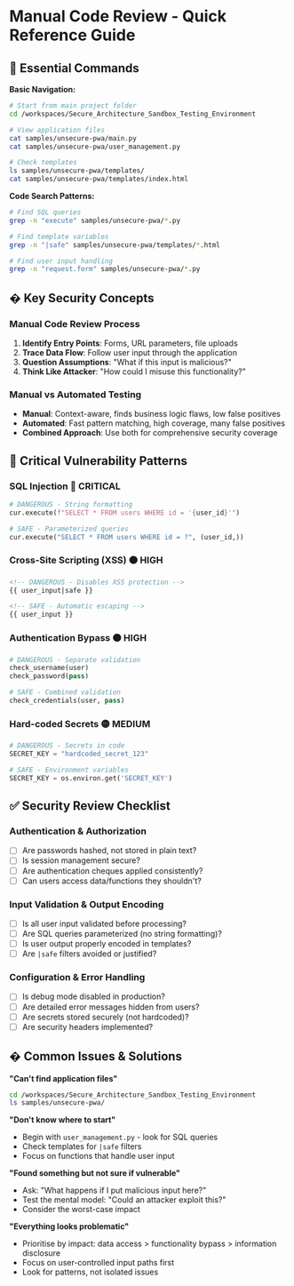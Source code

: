 # Manual Code Review - Quick Reference Guide

## 🔧 Essential Commands

**Basic Navigation:**
```bash
# Start from main project folder
cd /workspaces/Secure_Architecture_Sandbox_Testing_Environment

# View application files
cat samples/unsecure-pwa/main.py
cat samples/unsecure-pwa/user_management.py

# Check templates
ls samples/unsecure-pwa/templates/
cat samples/unsecure-pwa/templates/index.html
```

**Code Search Patterns:**
```bash
# Find SQL queries
grep -n "execute" samples/unsecure-pwa/*.py

# Find template variables
grep -n "|safe" samples/unsecure-pwa/templates/*.html

# Find user input handling
grep -n "request.form" samples/unsecure-pwa/*.py
```

## � Key Security Concepts

### Manual Code Review Process
1. **Identify Entry Points**: Forms, URL parameters, file uploads
2. **Trace Data Flow**: Follow user input through the application  
3. **Question Assumptions**: "What if this input is malicious?"
4. **Think Like Attacker**: "How could I misuse this functionality?"

### Manual vs Automated Testing
- **Manual**: Context-aware, finds business logic flaws, low false positives
- **Automated**: Fast pattern matching, high coverage, many false positives
- **Combined Approach**: Use both for comprehensive security coverage

## 🚨 Critical Vulnerability Patterns

### SQL Injection 🔴 CRITICAL
```python
# DANGEROUS - String formatting
cur.execute(f"SELECT * FROM users WHERE id = '{user_id}'")

# SAFE - Parameterized queries  
cur.execute("SELECT * FROM users WHERE id = ?", (user_id,))
```

### Cross-Site Scripting (XSS) 🟠 HIGH
```html
<!-- DANGEROUS - Disables XSS protection -->
{{ user_input|safe }}

<!-- SAFE - Automatic escaping -->
{{ user_input }}
```

### Authentication Bypass 🟠 HIGH
```python
# DANGEROUS - Separate validation
check_username(user)
check_password(pass)

# SAFE - Combined validation
check_credentials(user, pass)
```

### Hard-coded Secrets 🟡 MEDIUM  
```python
# DANGEROUS - Secrets in code
SECRET_KEY = "hardcoded_secret_123"

# SAFE - Environment variables
SECRET_KEY = os.environ.get('SECRET_KEY')
```

## ✅ Security Review Checklist

### Authentication & Authorization
- [ ] Are passwords hashed, not stored in plain text?
- [ ] Is session management secure?
- [ ] Are authentication cheques applied consistently?
- [ ] Can users access data/functions they shouldn't?

### Input Validation & Output Encoding
- [ ] Is all user input validated before processing?
- [ ] Are SQL queries parameterized (no string formatting)?
- [ ] Is user output properly encoded in templates?
- [ ] Are `|safe` filters avoided or justified?

### Configuration & Error Handling
- [ ] Is debug mode disabled in production?
- [ ] Are detailed error messages hidden from users?
- [ ] Are secrets stored securely (not hardcoded)?
- [ ] Are security headers implemented?

## � Common Issues & Solutions

**"Can't find application files"**
```bash
cd /workspaces/Secure_Architecture_Sandbox_Testing_Environment
ls samples/unsecure-pwa/
```

**"Don't know where to start"**
- Begin with `user_management.py` - look for SQL queries
- Check templates for `|safe` filters
- Focus on functions that handle user input

**"Found something but not sure if vulnerable"**
- Ask: "What happens if I put malicious input here?"
- Test the mental model: "Could an attacker exploit this?"
- Consider the worst-case impact

**"Everything looks problematic"**
- Prioritise by impact: data access > functionality bypass > information disclosure
- Focus on user-controlled input paths first
- Look for patterns, not isolated issues
